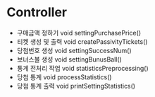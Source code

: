 # Controller
* 구매금액 정하기
void settingPurchasePrice()
* 티켓 생성 및 출력
void createPassivityTickets()
* 당첨번호 생성
void settingSuccessNum()
* 보너스볼 생성
void settingBunusBall() 
* 통계 전처리 작업
void statisticsPreprocessing()
* 당첨 통계
void processStatistics()
* 당첨 통계 출력
void printSettingStatistics()

